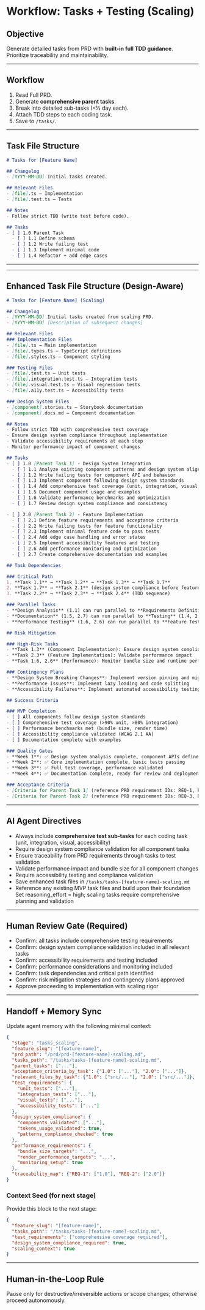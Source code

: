 # Workflow: Tasks + Testing (Scaling)

## Objective
Generate detailed tasks from PRD with **built-in full TDD guidance**.  
Prioritize traceability and maintainability.

---

## Workflow
1. Read Full PRD.  
2. Generate **comprehensive parent tasks**.  
3. Break into detailed sub-tasks (<½ day each).  
4. Attach TDD steps to each coding task.  
5. Save to `/tasks/`.  

---

## Task File Structure
```markdown
# Tasks for [Feature Name]

## Changelog
- [YYYY-MM-DD] Initial tasks created.

## Relevant Files
- [file].ts – Implementation
- [file].test.ts – Tests

## Notes
- Follow strict TDD (write test before code).

## Tasks
- [ ] 1.0 Parent Task
  - [ ] 1.1 Define schema
  - [ ] 1.2 Write failing test
  - [ ] 1.3 Implement minimal code
  - [ ] 1.4 Refactor + add edge cases
```

---

---

## Enhanced Task File Structure (Design-Aware)
```markdown
# Tasks for [Feature Name] (Scaling)

## Changelog
- [YYYY-MM-DD] Initial tasks created from scaling PRD.
- [YYYY-MM-DD] [Description of subsequent changes]

## Relevant Files
### Implementation Files
- [file].ts – Main implementation
- [file].types.ts – TypeScript definitions
- [file].styles.ts – Component styling

### Testing Files
- [file].test.ts – Unit tests
- [file].integration.test.ts – Integration tests
- [file].visual.test.ts – Visual regression tests
- [file].a11y.test.ts – Accessibility tests

### Design System Files
- [component].stories.ts – Storybook documentation
- [component].docs.md – Component documentation

## Notes
- Follow strict TDD with comprehensive test coverage
- Ensure design system compliance throughout implementation
- Validate accessibility requirements at each step
- Monitor performance impact of component changes

## Tasks
- [ ] 1.0 [Parent Task 1] - Design System Integration
  - [ ] 1.1 Analyze existing component patterns and design system alignment
  - [ ] 1.2 Write failing tests for component API and behavior
  - [ ] 1.3 Implement component following design system standards
  - [ ] 1.4 Add comprehensive test coverage (unit, integration, visual, a11y)
  - [ ] 1.5 Document component usage and examples
  - [ ] 1.6 Validate performance benchmarks and optimization
  - [ ] 1.7 Review design system compliance and consistency

- [ ] 2.0 [Parent Task 2] - Feature Implementation
  - [ ] 2.1 Define feature requirements and acceptance criteria
  - [ ] 2.2 Write failing tests for feature functionality
  - [ ] 2.3 Implement minimal feature code to pass tests
  - [ ] 2.4 Add edge case handling and error states
  - [ ] 2.5 Implement accessibility features and testing
  - [ ] 2.6 Add performance monitoring and optimization
  - [ ] 2.7 Create comprehensive documentation and examples

## Task Dependencies

### Critical Path
1. **Task 1.1** → **Task 1.2** → **Task 1.3** → **Task 1.7**
2. **Task 1.7** → **Task 2.1** (design system compliance before feature implementation)
3. **Task 2.2** → **Task 2.3** → **Task 2.4** (TDD sequence)

### Parallel Tasks
- **Design Analysis** (1.1) can run parallel to **Requirements Definition** (2.1)
- **Documentation** (1.5, 2.7) can run parallel to **Testing** (1.4, 2.5)
- **Performance Testing** (1.6, 2.6) can run parallel to **Feature Testing** (1.4, 2.4)

## Risk Mitigation

### High-Risk Tasks
- **Task 1.3** (Component Implementation): Ensure design system compliance
- **Task 2.3** (Feature Implementation): Validate performance impact
- **Task 1.6, 2.6** (Performance): Monitor bundle size and runtime performance

### Contingency Plans
- **Design System Breaking Changes**: Implement version pinning and migration strategy
- **Performance Issues**: Implement lazy loading and code splitting
- **Accessibility Failures**: Implement automated accessibility testing pipeline

## Success Criteria

### MVP Completion
- [ ] All components follow design system standards
- [ ] Comprehensive test coverage (>90% unit, >80% integration)
- [ ] Performance benchmarks met (bundle size, render time)
- [ ] Accessibility compliance validated (WCAG 2.1 AA)
- [ ] Documentation complete with examples

### Quality Gates
- **Week 1**: ✅ Design system analysis complete, component APIs defined
- **Week 2**: ✅ Core implementation complete, basic tests passing
- **Week 3**: ✅ Full test coverage, performance validated
- **Week 4**: ✅ Documentation complete, ready for review and deployment

### Acceptance Criteria
- [Criteria for Parent Task 1] (reference PRD requirement IDs: REQ-1, REQ-2)
- [Criteria for Parent Task 2] (reference PRD requirement IDs: REQ-3, REQ-4)
```

---

## AI Agent Directives
- Always include **comprehensive test sub-tasks** for each coding task (unit, integration, visual, accessibility)
- Require design system compliance validation for all component tasks
- Ensure traceability from PRD requirements through tasks to test validation
- Validate performance impact and bundle size for all component changes
- Require accessibility testing and compliance validation
- Save enhanced task files in `/tasks/tasks-[feature-name]-scaling.md`
- Reference any existing MVP task files and build upon their foundation
Set reasoning_effort = high; scaling tasks require comprehensive planning and validation

---

## Human Review Gate (Required)
- Confirm: all tasks include comprehensive testing requirements
- Confirm: design system compliance validation included in all relevant tasks
- Confirm: accessibility requirements and testing included
- Confirm: performance considerations and monitoring included
- Confirm: task dependencies and critical path identified
- Confirm: risk mitigation strategies and contingency plans approved
- Approve proceeding to implementation with scaling rigor

---

## Handoff + Memory Sync
Update agent memory with the following minimal context:

```json
{
  "stage": "tasks_scaling",
  "feature_slug": "[feature-name]",
  "prd_path": "/prd/prd-[feature-name]-scaling.md",
  "tasks_path": "/tasks/tasks-[feature-name]-scaling.md",
  "parent_tasks": ["..."],
  "acceptance_criteria_by_task": {"1.0": ["..."], "2.0": ["..."]},
  "relevant_files_by_task": {"1.0": ["src/..."], "2.0": ["src/..."]},
  "test_requirements": {
    "unit_tests": ["..."],
    "integration_tests": ["..."],
    "visual_tests": ["..."],
    "accessibility_tests": ["..."]
  },
  "design_system_compliance": {
    "components_validated": ["..."],
    "tokens_usage_validated": true,
    "patterns_compliance_checked": true
  },
  "performance_requirements": {
    "bundle_size_targets": "...",
    "render_performance_targets": "...",
    "monitoring_setup": true
  },
  "traceability_map": {"REQ-1": ["1.0"], "REQ-2": ["2.0"]}
}
```

### Context Seed (for next stage)
Provide this block to the next stage:

```json
{
  "feature_slug": "[feature-name]",
  "tasks_path": "/tasks/tasks-[feature-name]-scaling.md",
  "test_requirements": ["comprehensive coverage required"],
  "design_system_compliance_required": true,
  "scaling_context": true
}
```

---

## Human-in-the-Loop Rule
Pause only for destructive/irreversible actions or scope changes; otherwise proceed autonomously.  
